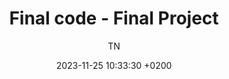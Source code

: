 ---
layout: post
title: "Final code - Final Project "
date:   2023-11-25 10:33:30 +0200
author: "TN"
---